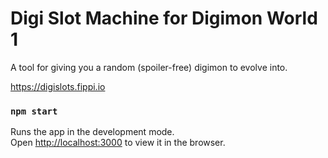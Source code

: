 # Digi Slot Machine for Digimon World 1

A tool for giving you a random (spoiler-free) digimon to evolve into.

https://digislots.fippi.io

### `npm start`
Runs the app in the development mode.\
Open [http://localhost:3000](http://localhost:3000) to view it in the browser.
